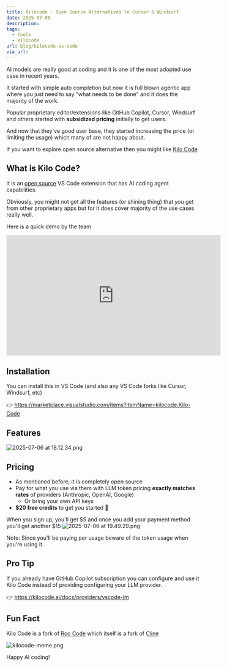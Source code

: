 ```yaml
---
title: Kilocode - Open Source Alternatives to Cursor & Windsurf
date: 2025-07-06
description: 
tags:
  - tools
  - kilocode
url: blog/kilocode-vs-code
via_url:
---
```

AI models are really good at coding and it is one of the most adopted use case in recent years.

It started with simple auto completion but now it is full blown agentic app where you just need to say "what needs to be done" and it does the majority of the work.

Popular proprietary editor/extensions like GitHub Copilot, Cursor, Windsurf and others started with **subsidized pricing** initially to get users. 

And now that they've good user base, they started increasing the price (or limiting the usage) which many of are not happy about.

If you want to explore open source alternative then you might like [Kilo Code](https://kilocode.ai/)

## What is Kilo Code?
It is an [open source](https://github.com/Kilo-Org/kilocode) VS Code extension that has AI coding agent capabilities.

Obviously, you might not get all the features (or shining thing) that you get from other proprietary apps but for it does cover majority of the use cases really well.

Here is a quick demo by the team

<iframe width="560" height="315" src="https://www.youtube-nocookie.com/embed/MfuCYNaPWTQ?si=8FCq3uZXnfPaFtO9" title="YouTube video player" frameborder="0" allow="accelerometer; autoplay; clipboard-write; encrypted-media; gyroscope; picture-in-picture; web-share" referrerpolicy="strict-origin-when-cross-origin" allowfullscreen></iframe>


## Installation
You can install this in VS Code (and also any VS Code forks like Cursor, Windsurf, etc)

👉 https://marketplace.visualstudio.com/items?itemName=kilocode.Kilo-Code

## Features

![2025-07-06 at 18.12.34.png](https://images.nesin.io/f_auto,q_auto/qblog/AIEngineerGuide/images/2025-07/2025-07-06-at-18.12.34.png)

## Pricing
- As mentioned before, it is completely open source
- Pay for what you use via them with LLM token pricing **exactly matches rates** of providers (Anthropic, OpenAI, Google) 
	- Or bring your own API keys
- **$20 free credits** to get you started 🤑

When you sign up, you'll get $5 and once you add your payment method you'll get another $15
![2025-07-06 at 19.49.29.png](https://images.nesin.io/f_auto,q_auto/qblog/AIEngineerGuide/images/2025-07/2025-07-06-at-19.49.29.png)


Note: Since you'll be paying per usage beware of the token usage when you're using it.
## Pro Tip
If you already have GitHub Copilot subscription you can configure and use it Kilo Code instead of providing configuring your LLM provider. 

👉 https://kilocode.ai/docs/providers/vscode-lm
## Fun Fact
Kilo Code is a fork of [Roo Code](https://roocode.com/) which itself is a fork of [Cline](https://cline.bot/)

![kilocode-meme.png](https://images.nesin.io/f_auto,q_auto/qblog/AIEngineerGuide/images/2025-07/kilocode-meme.png)

Happy AI coding!
